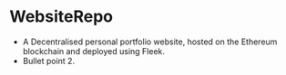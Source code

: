 # WebsiteRepo

* A Decentralised personal portfolio website, hosted on the Ethereum blockchain and deployed using Fleek.
* Bullet point 2.
